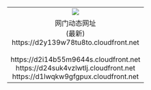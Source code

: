 ﻿<table>
  <tr></tr>
  <tr><td colspan=2 align=center><img src="https://d2y139w78tu8to.cloudfront.net/Up/oGate.jpg" /></td></tr>
  <tr><td colspan=2 align=center>网门动态网址<br/>(最新)
<br>https://d2y139w78tu8to.cloudfront.net
<br/>
<br>https://d2i14b55m9644s.cloudfront.net
<br>https://d24suk4vzlwtlj.cloudfront.net
<br>https://d1lwqkw9gfgpux.cloudfront.net
    </td>
  </tr>
</table>

